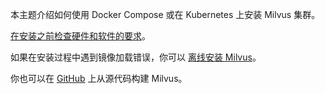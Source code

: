 



本主题介绍如何使用 Docker Compose 或在 Kubernetes 上安装 Milvus 集群。

[在安装之前检查硬件和软件的要求](/getstarted/prerequisite-docker.md)。

如果在安装过程中遇到镜像加载错误，你可以 [离线安装 Milvus](install_offline-docker.md)。

你也可以在 [GitHub](https://github.com/milvus-io/milvus#to-start-developing-milvus) 上从源代码构建 Milvus。